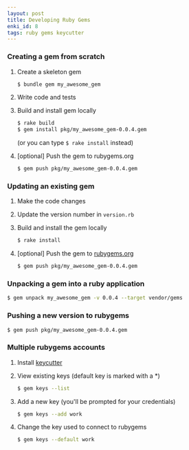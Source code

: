 ```yaml
---
layout: post
title: Developing Ruby Gems
enki_id: 8
tags: ruby gems keycutter
---
```


### Creating a gem from scratch

1. Create a skeleton gem

     ```bash
	 $ bundle gem my_awesome_gem
	 ```

2. Write code and tests

3. Build and install gem locally

    ```bash
    $ rake build
    $ gem install pkg/my_awesome_gem-0.0.4.gem
    ```

    (or you can type `$ rake install` instead)

4. [optional] Push the gem to rubygems.org

     ```bash
	 $ gem push pkg/my_awesome_gem-0.0.4.gem
	 ```

### Updating an existing gem

1. Make the code changes

2. Update the version number in `version.rb`

3. Build and install the gem locally

    ```bash
    $ rake install
	```

4. [optional] Push the gem to [rubygems.org](http://rubygems.org)

    ```bash
    $ gem push pkg/my_awesome_gem-0.0.4.gem
	```

### Unpacking a gem into a ruby application

```bash
$ gem unpack my_awesome_gem -v 0.0.4 --target vendor/gems
```

### Pushing a new version to rubygems

```bash
$ gem push pkg/my_awesome_gem-0.0.4.gem
```

### Multiple rubygems accounts

1. Install [keycutter](https://github.com/joshfrench/keycutter)

2. View existing keys (default key is marked with a *)

    ```bash
	$ gem keys --list
	```

3. Add a new key (you'll be prompted for your credentials)

    ```bash
    $ gem keys --add work
	```

4. Change the key used to connect to rubygems

    ```bash
    $ gem keys --default work
	```

